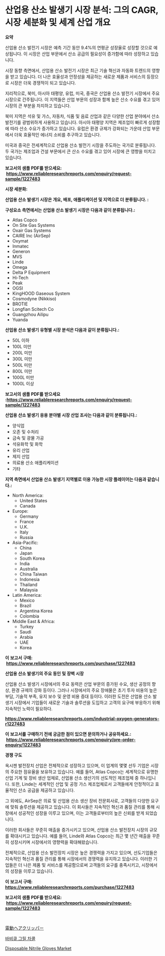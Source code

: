 <p><h1>산업용 산소 발생기 시장 분석: 그의 CAGR, 시장 세분화 및 세계 산업 개요</h1></p><p><strong>요약</strong></p>
<p><p>산업용 산소 발전기 시장은 예측 기간 동안 9.4%의 연평균 성장율로 성장할 것으로 예상됩니다. 이 시장은 산업 부문에서 산소 공급의 필요성이 증가함에 따라 성장하고 있습니다.</p><p>시장 동향 측면에서, 산업용 산소 발전기 시장은 최근 기술 혁신과 자동화 트렌드의 영향을 받고 있습니다. 더 나은 효율성과 안정성을 제공하는 새로운 제품과 서비스의 등장으로 시장은 더욱 경쟁적이 되고 있습니다.</p><p>지리적으로, 북미, 아시아 태평양, 유럽, 미국, 중국은 산업용 산소 발전기 시장에서 주요 시장으로 간주됩니다. 이 지역들은 산업 부문의 성장과 함께 높은 산소 수요를 겪고 있어 시장의 큰 부분을 차지하고 있습니다.</p><p>북미 지역은 석유 및 가스, 자동차, 식품 및 음료 산업과 같은 다양한 산업 분야에서 산소 발전기를 광범위하게 사용하고 있습니다. 아시아 태평양 지역은 제조업이 빠르게 성장함에 따라 산소 수요가 증가하고 있습니다. 유럽은 환경 규제가 강화되는 가운데 산업 부문에서 더욱 효율적인 에너지 소비를 추구하고 있습니다.</p><p>미국과 중국은 전세계적으로 산업용 산소 발전기 시장을 주도하는 국가로 분류됩니다. 두 국가는 제조업과 건설 부문에서 큰 산소 수요를 겪고 있어 시장에 큰 영향을 미치고 있습니다.</p></p>
<p><strong>보고서의 샘플 PDF를 받으세요: &nbsp;<a href="https://www.reliableresearchreports.com/enquiry/request-sample/1227483">https://www.reliableresearchreports.com/enquiry/request-sample/1227483</a></strong></p>
<p><strong>시장 세분화:</strong></p>
<p><strong> 산업용 산소 발생기 시장은 개요, 배포, 애플리케이션 및 지역으로 더 분류됩니다. :</strong></p>
<p><strong>구성요소 측면에서는 산업용 산소 발생기 시장은 다음과 같이 분류됩니다.:</strong></p>
<p><ul><li>Atlas Copco</li><li>On Site Gas Systems</li><li>Oxair Gas Systems</li><li>CAIRE Inc (AirSep)</li><li>Oxymat</li><li>Inmatec</li><li>Generon</li><li>MVS</li><li>Linde</li><li>Omega</li><li>Delta P Equipment</li><li>Hi-Tech</li><li>Peak</li><li>OGSI</li><li>KingHOOD Gaseous System</li><li>Cosmodyne (Nikkiso)</li><li>BROTIE</li><li>Longfian Scitech Co</li><li>Guangzhou Ailipu</li><li>Yuanda</li></ul></p>
<p><strong> 산업용 산소 발생기 유형별 시장 분석은 다음과 같이 분류됩니다.:</strong></p>
<p><ul><li>50L 이하</li><li>100L 미만</li><li>200L 미만</li><li>300L 미만</li><li>500L 미만</li><li>800L 미만</li><li>1000L 미만</li><li>1000L 이상</li></ul></p>
<p><strong>보고서의 샘플 PDF를 받으세요 :<a href="https://www.reliableresearchreports.com/enquiry/request-sample/1227483">https://www.reliableresearchreports.com/enquiry/request-sample/1227483</a></strong></p>
<p><strong> 산업용 산소 발생기 응용 분야별 시장 산업 조사는 다음과 같이 분류됩니다.:</strong></p>
<p><ul><li>양식업</li><li>오존 및 수처리</li><li>금속 및 광물 가공</li><li>석유화학 및 화학</li><li>유리 산업</li><li>제지 산업</li><li>의료용 산소 애플리케이션</li><li>기타</li></ul></p>
<p><strong>지역 측면에서 산업용 산소 발생기 지역별로 이용 가능한 시장 플레이어는 다음과 같습니다.:</strong></p>
<p><ul>
    <li>
        North America:
        <ul>
            <li>United States</li>
            <li>Canada</li>
        </ul>
    </li>
    <li>
        Europe:
        <ul>
            <li>Germany</li>
            <li>France</li>
            <li>U.K.</li>
            <li>Italy</li>
            <li>Russia</li>
        </ul>
    </li>
    <li>
        Asia-Pacific:
        <ul>
            <li>China</li>
            <li>Japan</li>
            <li>South Korea</li>
            <li>India</li>
            <li>Australia</li>
            <li>China Taiwan</li>
            <li>Indonesia</li>
            <li>Thailand</li>
            <li>Malaysia</li>
        </ul>
    </li>
    <li>
        Latin America:
        <ul>
            <li>Mexico</li>
            <li>Brazil</li>
            <li>Argentina Korea</li>
            <li>Colombia</li>
        </ul>
    </li>
    <li>
        Middle East & Africa:
        <ul>
            <li>Turkey</li>
            <li>Saudi</li>
            <li>Arabia</li>
            <li>UAE</li>
            <li>Korea</li>
        </ul>
    </li>
    </ul></p>
<p><strong>이 보고서 구매: &nbsp;<a href="https://www.reliableresearchreports.com/purchase/1227483">https://www.reliableresearchreports.com/purchase/1227483</a></strong></p>
<p><strong>산업용 산소 발생기의 주요 동인 및 장벽 시장</strong></p>
<p><p>산업용 산소 발생기 시장에서의 주요 동력은 산업 부문의 증가된 수요, 생산 공정의 향상, 환경 규제의 강화 등이다. 그러나 시장에서의 주요 장애물은 초기 투자 비용의 높은 부담, 기술적 부족, 유지 보수 및 운영 비용 증대 등이다. 이러한 도전은 산업용 산소 발생기 시장에서 기업들이 새로운 기술과 솔루션을 도입하고 고객의 요구에 부응하기 위해 지속적인 노력이 필요하다.</p></p>
<p><strong><a href="https://www.reliableresearchreports.com/industrial-oxygen-generators-r1227483">https://www.reliableresearchreports.com/industrial-oxygen-generators-r1227483</a></strong></p>
<p><strong>이 보고서를 구매하기 전에 궁금한 점이 있으면 문의하거나 공유하세요.: &nbsp;<a href="https://www.reliableresearchreports.com/enquiry/pre-order-enquiry/1227483">https://www.reliableresearchreports.com/enquiry/pre-order-enquiry/1227483</a></strong></p>
<p><strong>경쟁 구도</strong></p>
<p><p>옥시젠 발전장치 산업은 전체적으로 성장하고 있으며, 이 업계의 몇몇 선두 기업은 시장의 주요한 점유율을 보유하고 있습니다. 예를 들어, Atlas Copco는 세계적으로 유명한 산업 기계 및 장비 생산 업체로, 산업용 산소 생산기의 선도적인 제조업체 중 하나입니다. 또한, Linde는 세계적인 산업 및 공정 가스 제조업체로서 고객들에게 안정적이고 효율적인 산소 공급을 제공하고 있습니다.</p><p>그 외에도, AirSep은 의료 및 산업용 산소 생산 장비 전문회사로, 고객들의 다양한 요구에 맞춰 솔루션을 제공하고 있습니다. 이 회사들은 지속적인 혁신과 품질 관리를 통해 시장에서 성공적인 성장을 이루고 있으며, 이는 고객들로부터의 높은 신뢰를 받게 되었습니다.</p><p>이러한 회사들은 꾸준히 매출을 증가시키고 있으며, 산업용 산소 발전장치 시장의 규모를 확대시키고 있습니다. 예를 들어, Linde와 Atlas Copco는 최근 몇 년간 매출을 꾸준히 성장시키며 시장에서의 영향력을 확대해왔습니다.</p><p>전체적으로, 산업용 산소 발전장치 시장은 높은 경쟁력을 가지고 있으며, 선도기업들은 지속적인 혁신과 품질 관리를 통해 시장에서의 경쟁력을 유지하고 있습니다. 이러한 기업들은 더 나은 제품 및 서비스를 제공함으로써 고객들의 요구를 충족시키고, 시장에서의 성장을 이루고 있습니다.</p></p>
<p><strong>이 보고서 구매: &nbsp; <a href="https://www.reliableresearchreports.com/purchase/1227483">https://www.reliableresearchreports.com/purchase/1227483</a></strong></p>
<p><strong>보고서의 샘플 PDF를 받으세요: &nbsp;<a href="https://www.reliableresearchreports.com/enquiry/request-sample/1227483">https://www.reliableresearchreports.com/enquiry/request-sample/1227483</a></strong><strong></strong></p>
<p>&nbsp;</p>
<p><p><a href="https://github.com/EmoryYundt1935/Market-Research-Report-List-1/blob/main/765555529163.md">電動ヘアクリッパー</a></p><p><a href="https://github.com/fernandotryO5lson96765/Market-Research-Report-List-1/blob/main/762825229709.md">바비큐 그릴 차콜</a></p><p><a href="https://invited-way-688.notion.site/Disposable-Nitrile-Gloves-Market-Report-Reveals-the-Latest-Trends-And-Growth-Opportunities-of-this-M-7474f772eb8d491a9b4ea32202f30145">Disposable Nitrile Gloves Market</a></p></p>